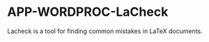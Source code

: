 APP-WORDPROC-LaCheck
====================

Lacheck is a tool for find­ing com­mon mis­takes in LaTeX doc­u­ments.
